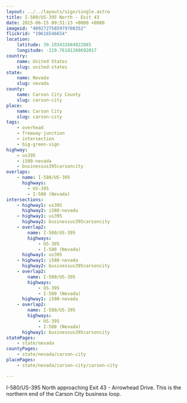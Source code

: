 ```yaml
---
layout: ../../layouts/sign/single.astro
title: I-580/US-395 North - Exit 43
date: 2015-06-15 09:51:13 +0000 +0000
imageid: "4092727585979708352"
flickrid: "19616546654"
location:
    latitude: 39.193432684022085
    longitude: -119.76181268692017
country:
    name: United States
    slug: united-states
state:
    name: Nevada
    slug: nevada
county:
    name: Carson City County
    slug: carson-city
place:
    name: Carson City
    slug: carson-city
tags:
    - overhead
    - freeway-junction
    - intersection
    - big-green-sign
highway:
    - us395
    - i580-nevada
    - businessus395carsoncity
overlaps:
    - name: I-580/US-395
      highways:
        - US-395
        - I-580 (Nevada)
intersections:
    - highway1: us395
      highway2: i580-nevada
    - highway1: us395
      highway2: businessus395carsoncity
    - overlap2:
        name: I-580/US-395
        highways:
            - US-395
            - I-580 (Nevada)
      highway1: us395
    - highway1: i580-nevada
      highway2: businessus395carsoncity
    - overlap2:
        name: I-580/US-395
        highways:
            - US-395
            - I-580 (Nevada)
      highway1: i580-nevada
    - overlap2:
        name: I-580/US-395
        highways:
            - US-395
            - I-580 (Nevada)
      highway1: businessus395carsoncity
statePages:
    - state/nevada
countyPages:
    - state/nevada/carson-city
placePages:
    - state/nevada/carson-city/carson-city

---
```

I-580/US-395 North approaching Exit 43 - Arrowhead Drive.  This is the northern end of the Carson City business loop.